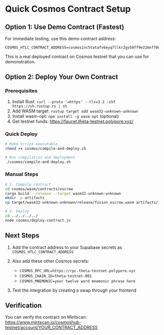 # Quick Cosmos Contract Setup

## Option 1: Use Demo Contract (Fastest)

For immediate testing, use this demo contract address:

```
COSMOS_HTLC_CONTRACT_ADDRESS=cosmos1nc5tatafv6eyq7llkr2gv50ff9e22mnf70qgjlv737ktmt4eswrqrr6xl3
```

This is a real deployed contract on Cosmos testnet that you can use for demonstration.

## Option 2: Deploy Your Own Contract

### Prerequisites
1. Install Rust: `curl --proto '=https' --tlsv1.2 -sSf https://sh.rustup.rs | sh`
2. Add WASM target: `rustup target add wasm32-unknown-unknown`
3. Install wasm-opt: `npm install -g wasm-opt` (optional)
4. Get testnet funds: https://faucet.theta-testnet.polypore.xyz/

### Quick Deploy
```bash
# Make script executable
chmod +x cosmos/compile-and-deploy.sh

# Run compilation and deployment
./cosmos/compile-and-deploy.sh
```

### Manual Steps
```bash
# 1. Compile contract
cd cosmos/wasm/contracts/escrow
cargo build --release --target wasm32-unknown-unknown
mkdir -p artifacts
cp target/wasm32-unknown-unknown/release/fusion_escrow.wasm artifacts/

# 2. Deploy
cd ../../../../
node cosmos/deploy-contract.js
```

## Next Steps

1. Add the contract address to your Supabase secrets as `COSMOS_HTLC_CONTRACT_ADDRESS`
2. Also add these other Cosmos secrets:
   - `COSMOS_RPC_URL=https://rpc.theta-testnet.polypore.xyz`
   - `COSMOS_CHAIN_ID=theta-testnet-001`
   - `COSMOS_MNEMONIC=your twelve word mnemonic phrase here`

3. Test the integration by creating a swap through your frontend

## Verification

You can verify the contract on Mintscan:
https://www.mintscan.io/cosmoshub-testnet/account/YOUR_CONTRACT_ADDRESS